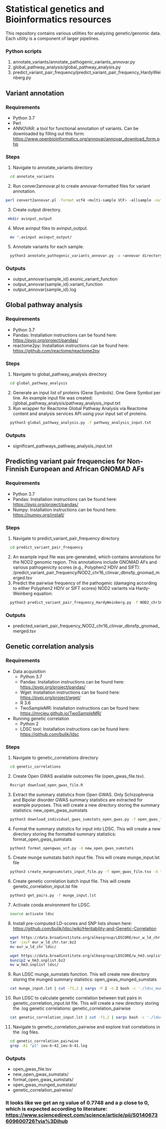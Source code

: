 # Statistical genetics and Bioinformatics resources
This repository contains various utilities for analyzing genetic/genomic data. Each utility is a component of larger pipelines.
### Python scripts
1. annotate_variants/annotate_pathogenic_variants_annovar.py
2. global_pathway_analysis/global_pathway_analysis.py
3. predict_variant_pair_frequency/predict_variant_pair_frequency_HardyWeinberg.py

## Variant annotation
### Requirements
* Python 3.7
* Perl 
* ANNOVAR: a tool for functional annotation of variants. Can be downloaded by filling out this form: https://www.openbioinformatics.org/annovar/annovar_download_form.php 

### Steps
1. Navigate to annotate_variants directory
```sh
  cd annotate_variants
```
2. Run conver2annovar.pl to create annovar-formatted files for variant annotation.
```sh
perl convert2annovar.pl -format vcf4 <multi-sample VCF> -allsample -outfile output_annovar
```
3. Create output directory.
 ```sh
  mkdir avinput_output
  ```
4. Move avinput files to avinput_output.
```sh
  mv *.avinput avinput_output/
```
5. Annotate variants for each sample.
```sh
  python3 annotate_pathogenic_variants_annovar.py -a <annovar directory> -v avinput_output
```
### Outputs
* output_annovar{sample_id}.exonic_variant_function
* output_annovar{sample_id}.variant_function
* output_annovar{sample_id}.log

## Global pathway analysis
### Requirements
* Python 3.7
* Pandas: Installation instructions can be found here: https://pypi.org/project/pandas/
* reactome2py: Installation instructions can be found here: https://github.com/reactome/reactome2py

### Steps
1. Navigate to global_pathway_analysis directory
```sh
  cd global_pathway_analysis
```
2. Generate an input list of proteins (Gene Symbols). One Gene Symbol per line. An example input file was created: /global_pathway_analysis/pathway_analysis_input.txt
3. Run wrapper for Reactome Global Pathway Analysis via Reactome content and analysis services API using your input set of proteins.
```sh
  python3 global_pathway_analysis.py -f pathway_analysis_input.txt
```
### Outputs
* significant_pathways_pathway_analysis_input.txt

## Predicting variant pair frequencies for Non-Finnish European and African GNOMAD AFs
### Requirements
* Python 3.7
* Pandas: Installation instructions can be found here: https://pypi.org/project/pandas/
* Numpy: Installation instructions can be found here: https://numpy.org/install/

### Steps
1. Navigate to predict_variant_pair_frequency directory
```sh
  cd predict_variant_pair_frequency
```
2. An example input file was pre-generated, which contains annotations for the NOD2 genomic region. This annotations include GNOMAD AFs and various pathogenicity scores (e.g., Polyphen2 HDIV and SIFT): /predict_variant_pair_frequency/NOD2_chr16_clinvar_dbnsfp_gnomad_merged.tsv
3. Predict the pairwise frequency of the pathogenic (damaging according to either Polyphen2 HDIV or SIFT scores) NOD2 variants via Hardy-Weinberg equation:
```sh
  python3 predict_variant_pair_frequency_HardyWeinberg.py -f NOD2_chr16_clinvar_dbnsfp_gnomad_merged.tsv
```

### Outputs
* predicted_variant_pair_frequency_NOD2_chr16_clinvar_dbnsfp_gnomad_merged.tsv

## Genetic correlation analysis
### Requirements
* Data acquisition 
	* Python 3.7
	* Pandas: Installation instructions can be found here: https://pypi.org/project/pandas/
	* Wget: Installation instructions can be found here: https://pypi.org/project/wget/
	* R 3.6
	* TwoSampleMR: Installation instructions can be found here: https://mrcieu.github.io/TwoSampleMR/
* Running genetic correlation
	* Python 2
	* LDSC tool: Installation instructions can be found here: https://github.com/bulik/ldsc

### Steps
1. Navigate to genetic_correlations directory
```sh
  cd genetic_correlations
```
2. Create Open GWAS available outcomes file (open_gwas_file.tsv).
```sh
  Rscript download_open_gwas_file.R
```
3. Extract the summary statistics from Open GWAS. Only Schizophrenia and Bipolar disorder GWAS summary statistics are extracted for example purposes. This will create a new directory storing the summary statistics: new_open_gwas_sumstats
```sh
  python3 download_individual_gwas_sumstats_open_gwas.py -f open_gwas_file.tsv
```
4. Format the summary statistics for input into LDSC. This will create a new directory storing the formatted summary statistics: format_open_gwas_sumstats
```sh
  python3 format_opengwas_vcf.py -d new_open_gwas_sumstats
```
5. Create munge sumstats batch input file. This will create munge_input.lst file
```sh
  python3 create_mungesumstats_input_file.py -f open_gwas_file.tsv -d format_open_gwas_sumstats
```
6. Create genetic correlation batch input file. This will create genetic_correlation_input.lst file
```sh
  python3 get_pairs.py -f munge_input.lst
```
7. Activate conda environment for LDSC.
```sh
  source activate ldsc
```
8. Install pre-computed LD-scores and SNP lists shown here: https://github.com/bulik/ldsc/wiki/Heritability-and-Genetic-Correlation
```sh
  wget https://data.broadinstitute.org/alkesgroup/LDSCORE/eur_w_ld_chr.tar.bz2
  tar -jxvf eur_w_ld_chr.tar.bz2
  mv eur_w_ld_chr ldsc/

  wget https://data.broadinstitute.org/alkesgroup/LDSCORE/w_hm3.snplist.bz2
  bunzip2 w_hm3.snplist.bz2
  mv w_hm3.snplist ldsc/
```
9. Run LDSC munge_sumstats function. This will create new directory storing the munged summary statistics: open_gwas_munged_sumstats
```sh
  cat munge_input.lst | cut -f1,2 | xargs -P 2 -n 2 bash -c './ldsc_munge_sumstats_batch.sh -l ldsc/ -g format_open_gwas_sumstats -p $0 -n $1'
```
10. Run LDSC to calculate genetic correlation between trait pairs in genetic_correlation_input.lst file. This will create a new directory storing the .log genetic correlations: genetic_correlation_pairwise
```sh
  cat genetic_correlation_input.lst | cut -f1,2 | xargs bash -c './ldsc_genetic_correlation_batch.sh -l ldsc/ -m open_gwas_munged_sumstats/ -p $0 -x $1'
```
11. Navigate to genetic_correlation_pairwise and explore trait correlations in the .log files. 
```sh
  cd genetic_correlation_pairwise
  grep -A1 "p1" ieu-b-42_ieu-b-41.log
```

### Outputs
* open_gwas_file.tsv
* new_open_gwas_sumstats/
* format_open_gwas_sumstats/
* open_gwas_munged_sumstats/
* genetic_correlation_pairwise/

### It looks like we get an rg value of 0.7748 and a p close to 0, which is expected according to literature: https://www.sciencedirect.com/science/article/pii/S0140673609600726?via%3Dihub

